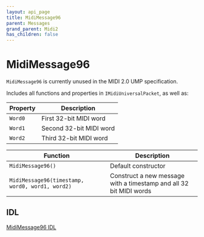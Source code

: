 ```yaml
---
layout: api_page
title: MidiMessage96
parent: Messages
grand_parent: Midi2
has_children: false
---
```


# MidiMessage96

`MidiMessage96` is currently unused in the MIDI 2.0 UMP specification.

Includes all functions and properties in `IMidiUniversalPacket`, as well as:

| Property | Description |
| -------- | ----------- |
| `Word0` | First 32-bit MIDI word |
| `Word1` | Second 32-bit MIDI word |
| `Word2` | Third 32-bit MIDI word |

| Function | Description |
| -------- | ----------- |
| `MidiMessage96()` | Default constructor |
| `MidiMessage96(timestamp, word0, word1, word2)` | Construct a new message with a timestamp and all 32 bit MIDI words |

## IDL

[MidiMessage96 IDL](https://github.com/microsoft/MIDI/blob/main/src/app-sdk/winrt-core/MidiMessage96.idl)

